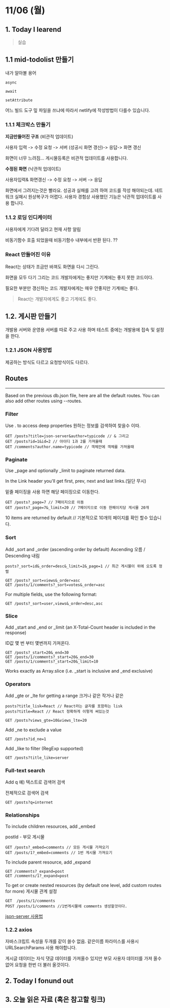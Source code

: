 # 11/06 (월)

## 1. Today I learend

> 실습

## 1.1 mid-todolist 만들기 

내가 알아볼 용어

`async`

`await`

`setAttribute`

어느 빌드 도구 밒 파일을 쓰냐에 따라서 netlify에 작성방법이 다를수 있습니다. 

### 1.1.1 체크박스 만들기

**지금만들어진 구조** (비관적 업데이트)

사용자 입력 -> 수정 요청 -> 서버 (성공시 화면 갱신)-> 응답-> 화면 갱신

화면이 너무 느려짐...
게시물등록은 비관적 업데이트를 사용합니다.

**수정된 화면** (낙관적 업데이트)

사용자입력& 화면갱신 -> 수정 요청 -> 서버 -> 응답

화면에서 그려지는것은 빨라요. 
성공과 실패를 고려 하여 코드를 작성 해야되는데. 네트워크 실패시 원상복구가 어렵다.
사용자 경험상 사용했던 기능은 낙관적 업데이트를 사용 합니다.

### 1.1.2 로딩 인디케이터 

사용자에게 기다려 달라고 현재 사항 알림

비동기함수 호출 되었을때 비동기함수 내부에서 반환 된다. ??


### React 만들어진 이유

React는 상태가 조금만 바껴도 화면을 다시 그린다. 

화면을 모두 다기 그리는 코드 개발자에게는 좋지만 기계에는 좋지 못한 코드이다. 

필요한 부분만 갱신하는 코드 개발자에게는 매우 안좋지만 기계에는 좋다. 

> React는 개발자에게도 좋고 기계에도 좋다.

## 1.2. 게시판 만들기

개발용 서버와 운영용 서버를 따로 주고 사용 하며 테스트 중에는 개발용에 접속 및 설정을 한다. 

### 1.2.1 JSON 사용방법

제공하는 방식도 다르고 요청방식이도 다르다. 

## Routes
---
Based on the previous db.json file, here are all the default routes. You can also add other routes using --routes.

### Filter

Use . to access deep properties
원하는 정보를 검색하여 찾을수 이따. 

```
GET /posts?title=json-server&author=typicode // & 그리고 
GET /posts?id=1&id=2 // 아이디 1과 2를 가져올때 
GET /comments?author.name=typicode // 객체안에 객체를 가져올때 
```

### Paginate
Use _page and optionally _limit to paginate returned data.

In the Link header you'll get first, prev, next and last links.(일단 무시)

밑줄 페이징을 사용 하면 해당 페이징으로 이동한다.
```
GET /posts?_page=7 // 7페이지으로 이동
GET /posts?_page=7&_limit=20 // 7페이지으로 이동 한페이지당 게시물 20개 
```
10 items are returned by default // 기본적으로 10개의 페이지를 확인 할수 있습니다.

### Sort
Add _sort and _order (ascending order by default)
Ascending 오름 / Descending 내림 

```
posts?_sort=id&_order=desc&_limit=2&_page=1 // 최근 게시물이 위에 오도록 정렬
```
```
GET /posts?_sort=views&_order=asc
GET /posts/1/comments?_sort=votes&_order=asc
```

For multiple fields, use the following format:

```
GET /posts?_sort=user,views&_order=desc,asc
```
### Slice
Add _start and _end or _limit (an X-Total-Count header is included in the response)

ID값 몇 번 부터 몇번까지 가져온다.
```
GET /posts?_start=20&_end=30
GET /posts/1/comments?_start=20&_end=30
GET /posts/1/comments?_start=20&_limit=10
```

Works exactly as Array.slice (i.e. _start is inclusive and _end exclusive)

### Operators
Add _gte or _lte for getting a range 
크거나 같은 작거나 같은

```
posts?title_lisk=React // React라는 글자를 포함하는 lisk
posts?title=React // React 정확하게 이렇게 써있는것 
```

```
GET /posts?views_gte=10&views_lte=20
```
Add _ne to exclude a value

```
GET /posts?id_ne=1
```
Add _like to filter (RegExp supported)
```
GET /posts?title_like=server
```

### Full-text search

Add q
예) 텍스트로 검색어 검색

전체적으로 검색어 검색 

```
GET /posts?q=internet
```

### Relationships
To include children resources, add _embed

postId - 부모 게시물 

```
GET /posts?_embed=comments // 모든 게시물 가져오기
GET /posts/1?_embed=comments // 1번 게시물 가져오기
```

To include parent resource, add _expand 

```
GET /comments?_expand=post 
GET /comments/1?_expand=post
```
To get or create nested resources (by default one level, add custom routes for more)
게시물 관계 설정 

```
GET  /posts/1/comments
POST /posts/1/comments //1번게시물에 comments 생성할것이다.
```

[json-server 사용법](https://github.com/typicode/json-server#slice)

### 1.2.2 axios

자바스크립트 속성을 두개를 같이 쓸수 없음. 
같은이름 파라미스를 사용시 URLSearchParams 사용 해야합니다. 

게시글 데이터는 자식 댓글 데이터를 가져올수 있지만 부모 사용자 데이터를 가져 올수 없어 요청을 한번 더 불러 올것이다.
## 2. Today I fonund out

## 3. 오늘 읽은 자료 (혹은 참고할 링크)

